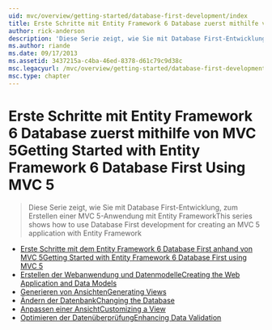 ```yaml
---
uid: mvc/overview/getting-started/database-first-development/index
title: Erste Schritte mit Entity Framework 6 Database zuerst mithilfe von MVC 5 | Microsoft-Dokumentation
author: rick-anderson
description: 'Diese Serie zeigt, wie Sie mit Database First-Entwicklung, zum Erstellen einer MVC 5-Anwendung mit Entity Framework'
ms.author: riande
ms.date: 09/17/2013
ms.assetid: 3437215a-c4ba-46ed-8378-d61c79c9d38c
msc.legacyurl: /mvc/overview/getting-started/database-first-development
msc.type: chapter
---
```

<a name="getting-started-with-entity-framework-6-database-first-using-mvc-5"></a><span data-ttu-id="54df7-103">Erste Schritte mit Entity Framework 6 Database zuerst mithilfe von MVC 5</span><span class="sxs-lookup"><span data-stu-id="54df7-103">Getting Started with Entity Framework 6 Database First Using MVC 5</span></span>
====================
> <span data-ttu-id="54df7-104">Diese Serie zeigt, wie Sie mit Database First-Entwicklung, zum Erstellen einer MVC 5-Anwendung mit Entity Framework</span><span class="sxs-lookup"><span data-stu-id="54df7-104">This series shows how to use Database First development for creating an MVC 5 application with Entity Framework</span></span>


- [<span data-ttu-id="54df7-105">Erste Schritte mit dem Entity Framework 6 Database First anhand von MVC 5</span><span class="sxs-lookup"><span data-stu-id="54df7-105">Getting Started with Entity Framework 6 Database First using MVC 5</span></span>](setting-up-database.md)
- [<span data-ttu-id="54df7-106">Erstellen der Webanwendung und Datenmodelle</span><span class="sxs-lookup"><span data-stu-id="54df7-106">Creating the Web Application and Data Models</span></span>](creating-the-web-application.md)
- [<span data-ttu-id="54df7-107">Generieren von Ansichten</span><span class="sxs-lookup"><span data-stu-id="54df7-107">Generating Views</span></span>](generating-views.md)
- [<span data-ttu-id="54df7-108">Ändern der Datenbank</span><span class="sxs-lookup"><span data-stu-id="54df7-108">Changing the Database</span></span>](changing-the-database.md)
- [<span data-ttu-id="54df7-109">Anpassen einer Ansicht</span><span class="sxs-lookup"><span data-stu-id="54df7-109">Customizing a View</span></span>](customizing-a-view.md)
- [<span data-ttu-id="54df7-110">Optimieren der Datenüberprüfung</span><span class="sxs-lookup"><span data-stu-id="54df7-110">Enhancing Data Validation</span></span>](enhancing-data-validation.md)
